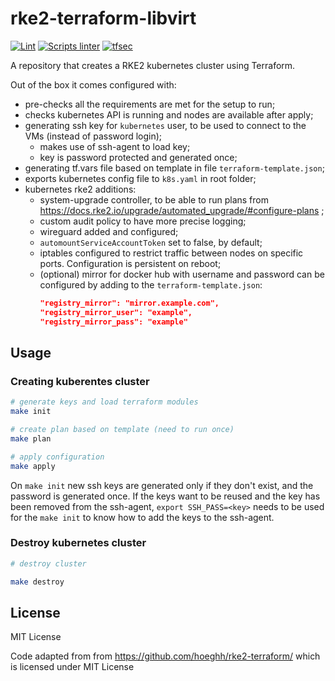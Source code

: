 # rke2-terraform-libvirt

[![Lint](https://github.com/blankdots/rke2-terraform-libvirt/actions/workflows/tflint.yml/badge.svg)](https://github.com/blankdots/rke2-terraform-libvirt/actions/workflows/tflint.yml)
[![Scripts linter](https://github.com/blankdots/rke2-terraform-libvirt/actions/workflows/shellcheck.yml/badge.svg)](https://github.com/blankdots/rke2-terraform-libvirt/actions/workflows/shellcheck.yml)
[![tfsec](https://github.com/blankdots/rke2-terraform-libvirt/actions/workflows/tfsec.yml/badge.svg)](https://github.com/blankdots/rke2-terraform-libvirt/actions/workflows/tfsec.yml)

A repository that creates a RKE2 kubernetes cluster using Terraform.

Out of the box it comes configured with:

- pre-checks all the requirements are met for the setup to run;
- checks kubernetes API is running and nodes are available after apply;
- generating ssh key for `kubernetes` user, to be used to connect to the VMs (instead of password login);
    - makes use of ssh-agent to load key;
    - key is password protected and generated once;
- generating tf.vars file based on template in file `terraform-template.json`;
- exports kubernetes config file to `k8s.yaml` in root folder;
- kubernetes rke2 additions:
    - system-upgrade controller, to be able to run plans from https://docs.rke2.io/upgrade/automated_upgrade/#configure-plans ;
    - custom audit policy to have more precise logging;
    - wireguard added and configured;
    - `automountServiceAccountToken` set to false, by default;
    - iptables configured to restrict traffic between nodes on specific ports. Configuration is persistent on reboot;
    - (optional) mirror for docker hub with username and password can be configured by adding to the `terraform-template.json`:
        ```json
        "registry_mirror": "mirror.example.com",
        "registry_mirror_user": "example",
        "registry_mirror_pass": "example"
        ```


## Usage

### Creating kuberentes cluster

```bash
# generate keys and load terraform modules
make init

# create plan based on template (need to run once)
make plan

# apply configuration
make apply
```

On `make init` new ssh keys are generated only if they don't exist, and the password is generated once. If the keys want to be reused and the key has been removed from the ssh-agent, `export SSH_PASS=<key>` needs to be used for the `make init` to know how to add the keys to the ssh-agent.


### Destroy kubernetes cluster

```bash
# destroy cluster

make destroy
```

## License

MIT License

Code adapted from from https://github.com/hoeghh/rke2-terraform/ which is licensed under MIT License
